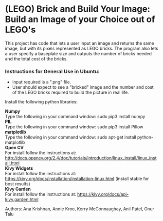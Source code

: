 # (LEGO) Brick and Build Your Image: Build an Image of your Choice out of LEGO's
This project has code that lets a user input an image and returns the same image, but with its pixels represented as LEGO bricks. The program also lets a user specify a baseplate size and outputs the number of bricks needed and the total cost of the bricks.  

### Instructions for General Use in Ubuntu:  
- Input required is a ".png" file.
- User should expect to see a "bricked" image and the number and cost of the LEGO bricks required to build the picture in real life.


Install the following python libraries:  


**Numpy**  
Type the following in your command window: sudo pip3 install numpy  
**PIL**  
Type the following in your command window: sudo pip3 install Pillow  
**matplotlib**  
Type the following in your command window: sudo apt-get install python-matplotlib  
**Open CV**  
For install follow the instructions at:   http://docs.opencv.org/2.4/doc/tutorials/introduction/linux_install/linux_install.html  
**Kivy Widgets**  
For install follow the instructions at: https://kivy.org/docs/installation/installation-linux.html (install stable for best results)  
**Kivy Garden**  
For install follow the instructions at: https://kivy.org/docs/api-kivy.garden.html  


Authors: Ana Krishnan, Annie Kroo, Kerry McConnaughay, Anil Patel, Onur Talu  
